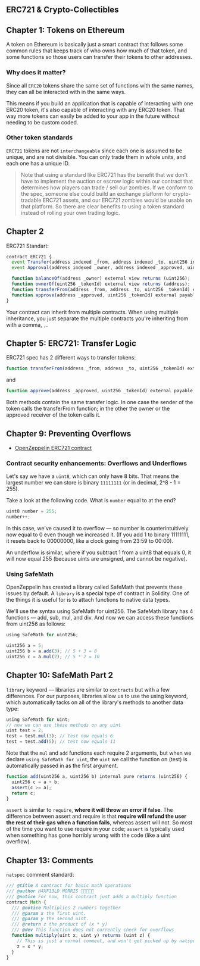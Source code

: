 ## ERC721 & Crypto-Collectibles

## Chapter 1: Tokens on Ethereum

A token on Ethereum is basically just a smart contract that follows some common rules that keeps track of who owns how much of that token, and some functions so those users can transfer their tokens to other addresses.

### Why does it matter?

Since all `ERC20` tokens share the same set of functions with the same names, they can all be interacted with in the same ways.

This means if you build an application that is capable of interacting with one ERC20 token, it's also capable of interacting with any ERC20 token. That way more tokens can easily be added to your app in the future without needing to be custom coded.

### Other token standards

`ERC721` tokens are not `interchangeable` since each one is assumed to be unique, and are not divisible. You can only trade them in whole units, and each one has a unique ID.

> Note that using a standard like ERC721 has the benefit that we don't have to implement the auction or escrow logic within our contract that determines how players can trade / sell our zombies. If we conform to the spec, someone else could build an exchange platform for crypto-tradable ERC721 assets, and our ERC721 zombies would be usable on that platform. So there are clear benefits to using a token standard instead of rolling your own trading logic.

## Chapter 2

ERC721 Standart:

```js
contract ERC721 {
  event Transfer(address indexed _from, address indexed _to, uint256 indexed _tokenId);
  event Approval(address indexed _owner, address indexed _approved, uint256 indexed _tokenId);

  function balanceOf(address _owner) external view returns (uint256);
  function ownerOf(uint256 _tokenId) external view returns (address);
  function transferFrom(address _from, address _to, uint256 _tokenId) external payable;
  function approve(address _approved, uint256 _tokenId) external payable;
}
```

Your contract can inherit from multiple contracts. When using multiple inheritance, you just separate the multiple contracts you're inheriting from with a comma, `,`.

## Chapter 5: ERC721: Transfer Logic

ERC721 spec has 2 different ways to transfer tokens:

```js
function transferFrom(address _from, address _to, uint256 _tokenId) external payable;
```

and

```js
function approve(address _approved, uint256 _tokenId) external payable;
```

Both methods contain the same transfer logic. In one case the sender of the token calls the transferFrom function; in the other the owner or the approved receiver of the token calls it.

## Chapter 9: Preventing Overflows

- [OpenZeppelin ERC721 contract](https://github.com/OpenZeppelin/openzeppelin-contracts/blob/master/contracts/token/ERC721/ERC721.sol)

### Contract security enhancements: Overflows and Underflows

Let's say we have a `uint8`, which can only have 8 bits. That means the largest number we can store is binary `11111111` (or in decimal, 2^8 - 1 = 255).

Take a look at the following code. What is `number` equal to at the end?

```js
uint8 number = 255;
number++;
```

In this case, we've caused it to overflow — so number is counterintuitively now equal to 0 even though we increased it. (If you add 1 to binary 11111111, it resets back to 00000000, like a clock going from 23:59 to 00:00).

An underflow is similar, where if you subtract 1 from a uint8 that equals 0, it will now equal 255 (because uints are unsigned, and cannot be negative).

### Using SafeMath

OpenZeppelin has created a library called SafeMath that prevents these issues by default. A `library` is a special type of contract in Solidity. One of the things it is useful for is to attach functions to native data types.

We'll use the syntax using SafeMath for uint256. The SafeMath library has 4 functions — add, sub, mul, and div. And now we can access these functions from uint256 as follows:

```js
using SafeMath for uint256;

uint256 a = 5;
uint256 b = a.add(3); // 5 + 3 = 8
uint256 c = a.mul(2); // 5 * 2 = 10
```

## Chapter 10: SafeMath Part 2

`library` keyword — libraries are similar to `contracts` but with a few differences. For our purposes, libraries allow us to use the using keyword, which automatically tacks on all of the library's methods to another data type:

```js
using SafeMath for uint;
// now we can use these methods on any uint
uint test = 2;
test = test.mul(3); // test now equals 6
test = test.add(5); // test now equals 11
```

Note that the `mul` and `add` functions each require 2 arguments, but when we declare `using SafeMath for uint`, the `uint` we call the function on (test) is automatically passed in as the first argument.

```js
function add(uint256 a, uint256 b) internal pure returns (uint256) {
  uint256 c = a + b;
  assert(c >= a);
  return c;
}
```

`assert` is similar to `require`, **where it will throw an error if false**. The difference between assert and require is that **require will refund the user the rest of their gas when a function fails**, whereas assert will not. So most of the time you want to use require in your code; `assert` is typically used when something has gone horribly wrong with the code (like a uint overflow).

## Chapter 13: Comments

`natspec` comment standard:

```js
/// @title A contract for basic math operations
/// @author H4XF13LD MORRIS 💯💯😎💯💯
/// @notice For now, this contract just adds a multiply function
contract Math {
  /// @notice Multiplies 2 numbers together
  /// @param x the first uint.
  /// @param y the second uint.
  /// @return z the product of (x * y)
  /// @dev This function does not currently check for overflows
  function multiply(uint x, uint y) returns (uint z) {
    // This is just a normal comment, and won't get picked up by natspec
    z = x * y;
  }
}
```
